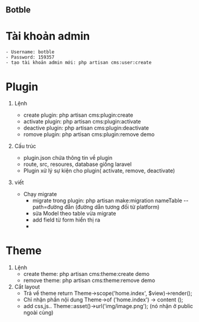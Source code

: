 ## Botble
# Tài khoản admin
    - Username: botble
    - Password: 159357
    - tạo tài khoản admin mới: php artisan cms:user:create

# Plugin
1. Lệnh
    - create plugin: php artisan cms:plugin:create <plugin name>
    - activate plugin: php artisan cms:plugin:activate <plugin name>
    - deactive plugin: php artisan cms:plugin:deactivate <plugin name>
    - romove plugin: php artisan cms:plugin:remove demo
2. Cấu trúc
    - plugin.json chứa thông tin về plugin
    - route, src, resoures, database giống laravel
    - Plugin xử lý sự kiện cho plugin( activate, remove, deactivate)
    
3. viết
    - Chạy migrate
        + migrate trong plugin: php artisan make:migration nameTable --path=đường đẫn (đường dẫn tương đối từ platform)
        + sửa Model theo table vừa migrate
        + add field từ form hiển thị ra
        + 
# Theme
1. Lệnh
    - create theme: php artisan cms:theme:create demo
    - remove theme: php artisan cms:theme:remove demo
2. Cắt layout
    - Trả về theme return Theme->scope('home.index', $view)->render();
    - Chỉ nhận phần nội dung Theme->of ('home.index') -> content ();
    - add css,js.. Theme::asset()->url('img/image.png'); (nó nhận ở public ngoài cùng)
